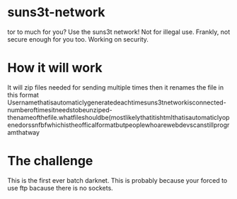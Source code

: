 # suns3t-network
tor to much for you? Use the suns3t network! Not for illegal use. Frankly, not secure enough for you too. Working on security.
# How it will work
It will zip files needed for sending multiple times then it renames the file in this format Usernamethatisautomaticlygeneratedeachtimesuns3tnetworkisconnected-numberoftimesitneedstobeunziped-thenameofthefile.whatfileshouldbe(mostlikelythatitishtmlthatisautomaticlyopenedorssnfbfwhichistheofficalformatbutpeoplewhoarewebdevscanstillprogramthatway
# The challenge
This is the first ever batch darknet.
This is probably because your forced to use ftp bacause there is no sockets.
